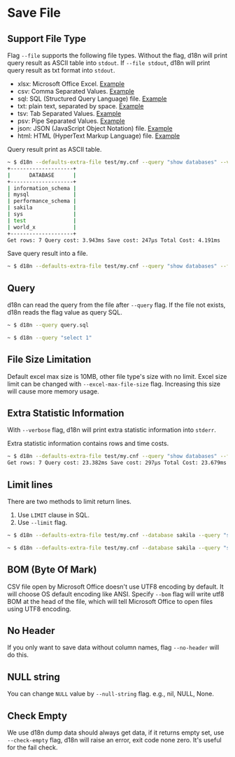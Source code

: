 # Save File

## Support File Type

Flag `--file` supports the following file types. Without the flag, d18n will print query result as ASCII table into `stdout`. If `--file stdout`, d18n will print query result as txt format into `stdout`.

* xlsx: Microsoft Office Excel. [Example](../test/actor.xlsx)
* csv: Comma Separated Values. [Example](../test/actor.csv)
* sql: SQL (Structured Query Language) file. [Example](../test/actor.sql)
* txt: plain text, separated by space. [Example](../test/actor.txt)
* tsv: Tab Separated Values. [Example](../test/actor.tsv)
* psv: Pipe Separated Values. [Example](../test/actor.psv)
* json: JSON (JavaScript Object Notation) file. [Example](../test/actor.json)
* html: HTML (HyperText Markup Language) file. [Example](../test/actor.html)

Query result print as ASCII table.

```bash
~ $ d18n --defaults-extra-file test/my.cnf --query "show databases" --verbose
+--------------------+
|      DATABASE      |
+--------------------+
| information_schema |
| mysql              |
| performance_schema |
| sakila             |
| sys                |
| test               |
| world_x            |
+--------------------+
Get rows: 7 Query cost: 3.943ms Save cost: 247µs Total Cost: 4.191ms
```

Save query result into a file.

```bash
~ $ d18n --defaults-extra-file test/my.cnf --query "show databases" --file result.csv
```

## Query

d18n can read the query from the file after `--query` flag. If the file not exists, d18n reads the flag value as query SQL.

```bash
~ $ d18n --query query.sql

~ $ d18n --query "select 1"
```

## File Size Limitation

Default excel max size is 10MB, other file type's size with no limit. Excel size limit can be changed with `--excel-max-file-size` flag. Increasing this size will cause more memory usage.

## Extra Statistic Information

With `--verbose` flag, d18n will print extra statistic information into `stderr`.

Extra statistic information contains rows and time costs.

```bash
~ $ d18n --defaults-extra-file test/my.cnf --query "show databases" --file result.csv --verbose
Get rows: 7 Query cost: 23.382ms Save cost: 297µs Total Cost: 23.679ms
```

## Limit lines

There are two methods to limit return lines.

1. Use `LIMIT` clause in SQL.
2. Use `--limit` flag.

```bash
~ $ d18n --defaults-extra-file test/my.cnf --database sakila --query "select * from actor limit 10"

~ $ d18n --defaults-extra-file test/my.cnf --database sakila --query "select * from actor" --limit 10
```

## BOM (Byte Of Mark)

CSV file open by Microsoft Office doesn't use UTF8 encoding by default. It will choose OS default encoding like ANSI. Specify `--bom` flag will write utf8 BOM at the head of the file, which will tell Microsoft Office to open files using UTF8 encoding.

## No Header

If you only want to save data without column names, flag `--no-header` will do this.

## NULL string

You can change `NULL` value by `--null-string` flag. e.g., nil, NULL, None.

## Check Empty

We use d18n dump data should always get data, if it returns empty set, use `--check-empty` flag, d18n will raise an error, exit code none zero. It's useful for the fail check.

